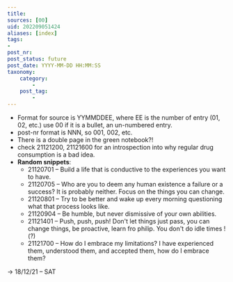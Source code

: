 ```yaml
---
title:
sources: [00]
uid: 202209051424
aliases: [index]
tags:
-
post_nr:
post_status: future
post_date: YYYY-MM-DD HH:MM:SS
taxonomy:
    category:
        -
    post_tag:
        -
---
```


- Format for source is YYMMDDEE, where EE is the number of entry (01, 02, etc.) use 00 if it is a bullet, an un-numbered entry.
- post-nr format is NNN, so 001, 002, etc.
- There is a double page in the green notebook?!
- check 21121200, 21121600 for an introspection into why regular drug consumption is a bad idea.
- **Random snippets**:
	- 21120701 – Build a life that is conductive to the experiences you want to have.
	- 21120705 – Who are you to deem any human existence a failure or a success? It is probably neither. Focus on the things you can change.
	- 21120801 – Try to be better and wake up every morning questioning what that process looks like.
	- 21120904 – Be humble, but never dismissive of your own abilities.
	- 21121401 – Push, push, push! Don't let things just pass, you can change things, be proactive, learn fro philip. You don't do idle times !(?)
	- 21121700 – How do I embrace my limitations? I have experienced them, understood them, and accepted them, how do I embrace them?


-> 18/12/21 – SAT